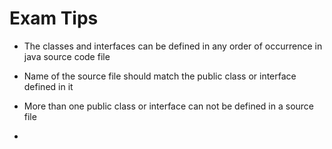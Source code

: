 # Exam Tips

* The classes and interfaces can be defined in any order of occurrence in java source code file

* Name of the source file should match the public class or interface defined in it

* More than one public class or interface can not be defined in a source file

* 